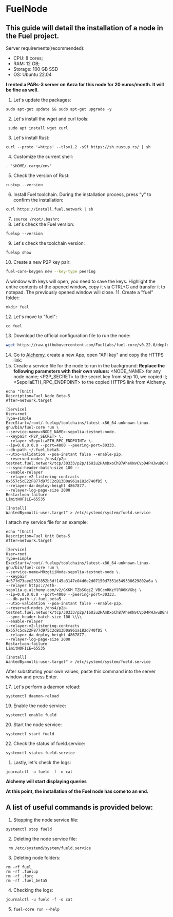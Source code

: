 # FuelNode

## This guide will detail the installation of a node in the Fuel project.

Server requirements(recommended):

- CPU: 8 cores;
- RAM: 12 GB;
- Storage: 100 GB SSD
- OS: Ubuntu 22.04

**I rented a PARs-3 server on Aeza for this node for 20 euros/month. It will be fine as well.**
1. Let's update the packages:

  ```
  sudo apt-get update && sudo apt-get upgrade -y
  ```

2. Let's install the wget and curl tools:

  ```
   sudo apt install wget curl
  ```


3. Let's install Rust:

  ```
  curl --proto '=https' --tlsv1.2 -sSf https://sh.rustup.rs/ | sh
  ```


4. Customize the current shell:

  ```
  . "$HOME/.cargo/env"
  ```

5. Check the version of Rust:

  ```
  rustup --version
  ```

6. Install Fuel toolchain. During the installation process, press "y" to confirm the installation:

  ```
  curl https://install.fuel.network | sh
  ```

7. ``source /root/.bashrc``
8. Let's check the Fuel version:
  ```
  fuelup --version
  ```
9. Let's check the toolchain version:

  ```
  fuelup show
  ```


10. Create a new P2P key pair:

  ```bash
  fuel-core-keygen new --key-type peering
  ```

A window with keys will open, you need to save the keys. Highlight the entire contents of the opened window, copy it via CTRL+C and transfer it to notepad. The previously opened window will close.
11. Create a "fuel" folder:

  ```
  mkdir fuel
  ```

12. Let's move to "fuel":

  ```
  cd fuel
  ```

13. Download the official configuration file to run the node:

  ```bash
  wget https://raw.githubusercontent.com/FuelLabs/fuel-core/v0.22.0/deployment/scripts/chainspec/beta_chainspec.json
  ```
14. Go to [Alchemy](https://alchemy.com/?r=TM5MTAyNzUxNDcyM), create a new App, open "API key" and copy the HTTPS link:
15. Create a service file for the node to run in the background:
**Replace the following parameters with their own values:**
<NODE_NAME> for any node name;
<P2P_SECRET> to the secret key from step 10, we copied it;
<SepoliaETH_RPC_ENDPOINT> to the copied HTTPS link from Alchemy.

```
echo "[Unit]
Description=Fuel Node Beta-5
After=network.target

[Service]
User=root
Type=simple
ExecStart=/root/.fuelup/toolchains/latest-x86_64-unknown-linux-gnu/bin/fuel-core run \
--service-name=<NODE_NAME>-sepolia-testnet-node.
--keypair <P2P_SECRET> \.
--relayer <SepoliaETH_RPC_ENDPOINT> \.
--ip=0.0.0.0.0 --port=4000 --peering-port=30333.
--db-path ~/.fuel_beta5.
--utxo-validation --poa-instant false --enable-p2p.
--reserved-nodes /dns4/p2p-testnet.fuel.network/tcp/30333/p2p/16Uiu2HAmDxoChB7AheKNvCVpD4PHJwuDGn8rifMBEHmEynGHvHrf\
---sync-header-batch-size 100 --
--enable-relayer
--relayer-v2-listening-contracts 0x557c5cE22F877d975C2cB13D0a961a182d740fD5 \
--relayer-da-deploy-height 4867877.
--relayer-log-page-size 2000
Restart=on-failure
LimitNOFILE=65535

[Install]
WantedBy=multi-user.target" > /etc/systemd/system/fueld.service
```

I attach my service file for an example:
```
echo "[Unit]
Description=Fuel Unit Beta-5
After=network.target

[Service]
User=root
Type=simple
ExecStart=/root/.fuelup/toolchains/latest-x86_64-unknown-linux-gnu/bin/fuel-core run \
--service-name=M0zgiiiNode-sepolia-testnet-node \.
--keypair 4d57fd73aee2332852b3df145a3147e04d6e2d07150d7351d549338629802a6a \
--relayer https://eth-sepolia.g.alchemy.com/v2/GKKM_TZbSOgjZ_VBCcmRKzYlRO0KVGbj \
--ip=0.0.0.0.0 --port=4000 --peering-port=30333.
---db-path ~/.fuel_beta5 --
--utxo-validation --poa-instant false --enable-p2p.
--reserved-nodes /dns4/p2p-testnet.fuel.network/tcp/30333/p2p/16Uiu2HAmDxoChB7AheKNvCVpD4PHJwuDGn8rifMBEHmEynGHvHrf\
--sync-header-batch-size 100 \\\\
--enable-relayer
--relayer-v2-listening-contracts 0x557c5cE22F877d975C2cB13D0a961a182d740fD5 \
--relayer-da-deploy-height 4867877.
--relayer-log-page-size 2000
Restart=on-failure
LimitNOFILE=65535

[Install]
WantedBy=multi-user.target" > /etc/systemd/system/fueld.service
```
After substituting your own values, paste this command into the server window and press Enter.

17. Let's perform a daemon reload:
    
  ```
  systemctl daemon-reload
  ```

19. Enable the node service:
  ```
  systemctl enable fueld
  ```
20. Start the node service:

  ```
  systemctl start fueld
  ```
22. Check the status of fueld.service:
  ```    
  systemctl status fueld.service
  ```
1. Lastly, let's check the logs:

  ```
  journalctl -u fueld -f -o cat
  ```

**Alchemy will start displaying queries**

**At this point, the installation of the Fuel node has come to an end.**

## A list of useful commands is provided below:
1. Stopping the node service file:

  ```
systemctl stop fueld
  ```

2. Deleting the node service file:
   
  ```
   rm /etc/systemd/system/fueld.service
  ```

3. Deleting node folders:

   
  ```
  rm -rf fuel 
  rm -rf .fuelup 
  rm -rf .forc 
  rm -rf .fuel_beta5
  ```

4. Checking the logs:

  ```
  journalctl -u fueld -f -o cat
  ```

5. ```fuel-core run --help```


